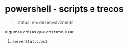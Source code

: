 # powershell - scripts e trecos
> status: em desenvolvimento

algumas coisas que costumo usar:
1. `serverStatus.ps1`
